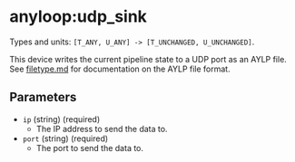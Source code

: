 anyloop:udp_sink
================

Types and units: `[T_ANY, U_ANY] -> [T_UNCHANGED, U_UNCHANGED]`.

This device writes the current pipeline state to a UDP port as an AYLP file. See
[filetype.md](../filetype.md) for documentation on the AYLP file format.

Parameters
----------

- `ip` (string) (required)
  - The IP address to send the data to.
- `port` (string) (required)
  - The port to send the data to.

